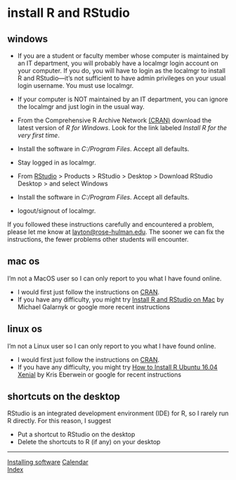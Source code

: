 
# install R and RStudio

## windows

  - If you are a student or faculty member whose computer is maintained
    by an IT department, you will probably have a localmgr login account
    on your computer. If you do, you will have to login as the localmgr
    to install R and RStudio—it’s not sufficient to have admin
    privileges on your usual login username. You must use localmgr.

  - If your computer is NOT maintained by an IT department, you can
    ignore the localmgr and just login in the usual way.

  - From the Comprehensive R Archive Network
    [(CRAN)](http://cran.us.r-project.org/) download the latest version
    of *R for Windows*. Look for the link labeled *Install R for the
    very first time*.

  - Install the software in *C:/Program Files*. Accept all defaults.

  - Stay logged in as localmgr.

  - From [RStudio](http://www.rstudio.com/) \> Products \> RStudio \>
    Desktop \> Download RStudio Desktop \> and select Windows

  - Install the software in *C:/Program Files*. Accept all defaults.

  - logout/signout of localmgr.

If you followed these instructions carefully and encountered a problem,
please let me know at <layton@rose-hulman.edu>. The sooner we can fix
the instructions, the fewer problems other students will encounter.

## mac os

I’m not a MacOS user so I can only report to you what I have found
online.

  - I would first just follow the instructions on
    [CRAN](https://cran.r-project.org/).
  - If you have any difficulty, you might try [Install R and RStudio on
    Mac](https://medium.com/@GalarnykMichael/install-r-and-rstudio-on-mac-e911606ce4f4)
    by Michael Galarnyk or google more recent instructions

## linux os

I’m not a Linux user so I can only report to you what I have found
online.

  - I would first just follow the instructions on
    [CRAN](https://cran.r-project.org/).
  - If you have any difficulty, you might try [How to Install R
    Ubuntu 16.04
    Xenial](http://www.datascienceriot.com//r/install-ubuntu16/) by Kris
    Eberwein or google for recent instructions

## shortcuts on the desktop

RStudio is an integrated development environment (IDE) for R, so I
rarely run R directly. For this reason, I suggest

  - Put a shortcut to RStudio on the desktop  
  - Delete the shortcuts to R (if any) on your desktop

-----

[Installing software](cm501_software-start.md)
[Calendar](../README.md#calendar)  
[Index](../README.md#index)
